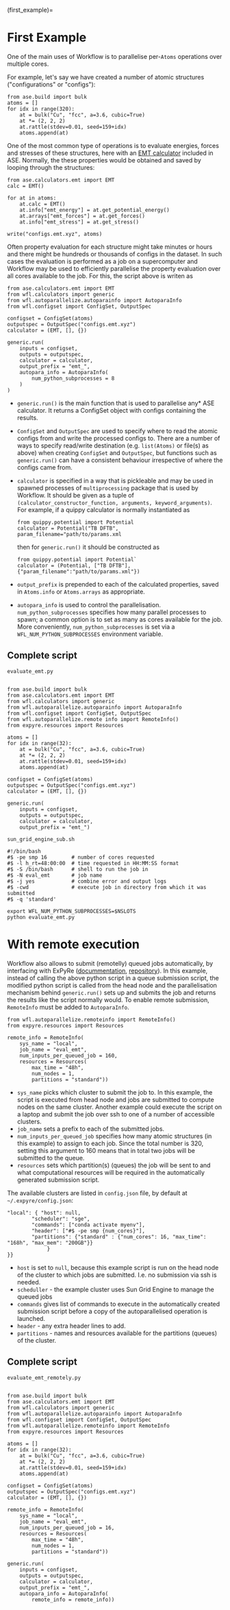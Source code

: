 (first_example)=
# First Example

One of the main uses of Workflow is to parallelise per-`Atoms` operations over multiple cores. 

For example, let's say we have created a number of atomic structures ("configurations" or "configs"):

```
from ase.build import bulk
atoms = []
for idx in range(320):
    at = bulk("Cu", "fcc", a=3.6, cubic=True)
    at *= (2, 2, 2)
    at.rattle(stdev=0.01, seed=159+idx)
    atoms.append(at)
```

One of the most common type of operations is to evaluate energies, forces and stresses of these structures, here with an [EMT calculator](https://wiki.fysik.dtu.dk/ase/ase/calculators/emt.html#module-ase.calculators.emt) included in ASE. Normally, the these properties would be obtained and saved by looping through the structures:

```
from ase.calculators.emt import EMT
calc = EMT()

for at in atoms:
    at.calc = EMT()
    at.info["emt_energy"] = at.get_potential_energy()
    at.arrays["emt_forces"] = at.get_forces()
    at.info["emt_stress"] = at.get_stress()

write("configs.emt.xyz", atoms)
``` 

Often property evaluation for each structure might take minutes or hours and there might be hundreds or thousands of configs in the dataset. In such cases the evaluation is performed as a job on a supercomputer and Workflow may be used to efficiently parallelise the property evaluation over all cores available to the job. For this, the script above is writen as

```
from ase.calculators.emt import EMT 
from wfl.calculators import generic
from wfl.autoparallelize.autoparainfo import AutoparaInfo
from wfl.configset import ConfigSet, OutputSpec

configset = ConfigSet(atoms)
outputspec = OutputSpec("configs.emt.xyz")
calculator = (EMT, [], {})

generic.run(
    inputs = configset, 
    outputs = outputspec, 
    calculator = calculator, 
    output_prefix = "emt_", 
    autopara_info = AutoparaInfo(
        num_python_subprocesses = 8    
    )
)
```

- `generic.run()` is the main function that is used to parallelise any* ASE calculator. It returns a ConfigSet object with configs containing the results. 
- `ConfigSet` and `OutputSpec` are used to specify where to read the atomic configs from and write the processed configs to. There are a number of ways to specify read/write destination (e.g. `list(Atoms)` or file(s) as above) when creating `ConfigSet` and `OutputSpec`, but functions such as `generic.run()` can have a consistent behaviour irrespective of where the configs came from. 
- `calculator` is specified in a way that is pickleable and may be used in spawned processes of `multiprocessing` package that is used by Workflow. It should be given as a tuple of `(calculator_constructor_function, arguments, keyword_arguments)`. For example, if a quippy calculator is normally instantiated as 

    ```
    from quippy.potential import Potential
    calculator = Potential("TB DFTB", param_filename="path/to/params.xml
    ```

    then for `generic.run()` it should be constructed as 

    ```
    from quippy.potential import Potential`
    calculator = (Potential, ["TB DFTB"], {"param_filename":"path/to/params.xml"})
    ```

- `output_prefix` is prepended to each of the calculated properties, saved in `Atoms.info` or `Atoms.arrays` as appropriate. 
- `autopara_info` is used to control the parallelisation. `num_python_subprocesses` specifies how many parallel processes to spawn; a common option is to set as many as cores available for the job. More conveniently, `num_python_subprocesses` is set via a `WFL_NUM_PYTHON_SUBPROCESSES` environment variable. 

## Complete script

`evaluate_emt.py`
```

from ase.build import bulk
from ase.calculators.emt import EMT 
from wfl.calculators import generic
from wfl.autoparallelize.autoparainfo import AutoparaInfo
from wfl.configset import ConfigSet, OutputSpec
from wfl.autoparallelize.remote info import RemoteInfo()
from expyre.resources import Resources

atoms = []
for idx in range(32):
    at = bulk("Cu", "fcc", a=3.6, cubic=True)
    at *= (2, 2, 2)
    at.rattle(stdev=0.01, seed=159+idx)
    atoms.append(at)

configset = ConfigSet(atoms)
outputspec = OutputSpec("configs.emt.xyz")
calculator = (EMT, [], {})

generic.run(
    inputs = configset, 
    outputs = outputspec, 
    calculator = calculator, 
    output_prefix = "emt_")
```

`sun_grid_engine_sub.sh`
```
#!/bin/bash
#$ -pe smp 16        # number of cores requested
#$ -l h_rt=48:00:00  # time requested in HH:MM:SS format
#$ -S /bin/bash      # shell to run the job in
#$ -N eval_emt       # job name 
#$ -j yes            # combine error and output logs
#$ -cwd              # execute job in directory from which it was submitted
#$ -q 'standard'

export WFL_NUM_PYTHON_SUBPROCESSES=$NSLOTS
python evaluate_emt.py
```


# With remote execution

Workflow also allows to submit (remotelly) queued jobs automatically, by interfacing with ExPyRe ([docummentation](https://libatoms.github.io/ExPyRe/), [repository](https://github.com/libAtoms/ExPyRe/tree/main/expyre)). In this example, instead of calling the above python script in a queue submission script, the modified python script is called from the head node and the parallelisation mechanism behind `generic.run()` sets up and submits the job and returns the results like the script normally would. To enable remote submission, `RemoteInfo` must be added to `AutoparaInfo`. 

```
from wfl.autoparallelize.remoteinfo import RemoteInfo()
from expyre.resources import Resources

remote_info = RemoteInfo(
    sys_name = "local",
    job_name = "eval_emt",
    num_inputs_per_queued_job = 160,
    resources = Resources(
        max_time = "48h",
        num_nodes = 1,
        partitions = "standard"))
```

- `sys_name` picks which cluster to submit the job to. In this example, the script is executed from head node and jobs are submitted to compute nodes on the same cluster. Another example could execute the script on a laptop and submit the job over ssh to one of a number of accessible clusters. 
- `job_name` sets a prefix to each of the submitted jobs. 
- `num_inputs_per_queued_job` specifies how many atomic structures (in this example) to assign to each job. Since the total number is 320, setting this argument to 160 means that in total two jobs will be submitted to the queue. 
- `resources` sets which partition(s) (queues) the job will be sent to and what computational resources will be required in the automatically generated submission script.

The available clusters are listed in `config.json` file, by default at `~/.expyre/config.json`:

```
"local": { "host": null,
        "scheduler": "sge",
        "commands": ["conda activate myenv"],
        "header": ["#$ -pe smp {num_cores}"],
        "partitions": {"standard" : {"num_cores": 16, "max_time": "168h", "max_mem": "200GB"}}
             }
}}
```

- `host` is set to `null`, because this example script is run on the head node of the cluster to which jobs are submitted. I.e. no submission via ssh is needed. 
- `scheduller` - the example cluster uses Sun Grid Engine to manage the queued jobs
- `commands` gives list of commands to execute in the automatically created submission script before a copy of the autoparallelised operation is launched. 
- `header` - any extra header lines to add.  
- `partitions` - names and resources available for the partitions (queues) of the cluster. 


## Complete script

`evaluate_emt_remotely.py`
```

from ase.build import bulk
from ase.calculators.emt import EMT 
from wfl.calculators import generic
from wfl.autoparallelize.autoparainfo import AutoparaInfo
from wfl.configset import ConfigSet, OutputSpec
from wfl.autoparallelize.remoteinfo import RemoteInfo
from expyre.resources import Resources

atoms = []
for idx in range(32):
    at = bulk("Cu", "fcc", a=3.6, cubic=True)
    at *= (2, 2, 2)
    at.rattle(stdev=0.01, seed=159+idx)
    atoms.append(at)

configset = ConfigSet(atoms)
outputspec = OutputSpec("configs.emt.xyz")
calculator = (EMT, [], {})

remote_info = RemoteInfo(
    sys_name = "local",
    job_name = "eval_emt",
    num_inputs_per_queued_job = 16,
    resources = Resources(
        max_time = "48h",
        num_nodes = 1,
        partitions = "standard"))

generic.run(
    inputs = configset, 
    outputs = outputspec, 
    calculator = calculator, 
    output_prefix = "emt_", 
    autopara_info = AutoparaInfo(
        remote_info = remote_info))
```
